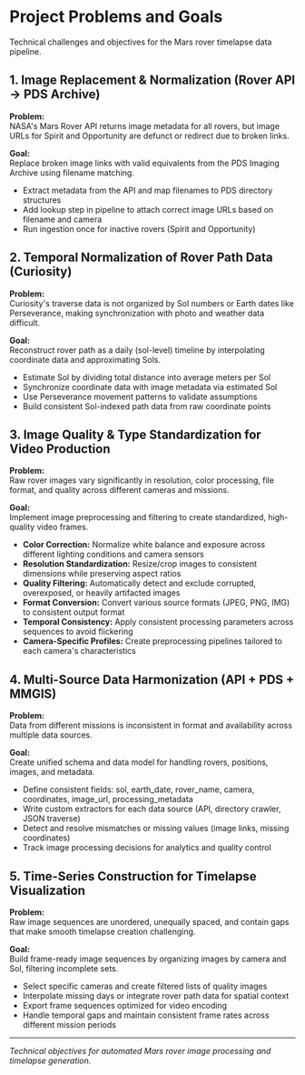 # Project Problems and Goals

Technical challenges and objectives for the Mars rover timelapse data pipeline.

## 1. Image Replacement & Normalization (Rover API → PDS Archive)

**Problem:**  
NASA's Mars Rover API returns image metadata for all rovers, but image URLs for Spirit and Opportunity are defunct or redirect due to broken links.

**Goal:**  
Replace broken image links with valid equivalents from the PDS Imaging Archive using filename matching.

- Extract metadata from the API and map filenames to PDS directory structures
- Add lookup step in pipeline to attach correct image URLs based on filename and camera
- Run ingestion once for inactive rovers (Spirit and Opportunity)

## 2. Temporal Normalization of Rover Path Data (Curiosity)

**Problem:**  
Curiosity's traverse data is not organized by Sol numbers or Earth dates like Perseverance, making synchronization with photo and weather data difficult.

**Goal:**  
Reconstruct rover path as a daily (sol-level) timeline by interpolating coordinate data and approximating Sols.

- Estimate Sol by dividing total distance into average meters per Sol
- Synchronize coordinate data with image metadata via estimated Sol
- Use Perseverance movement patterns to validate assumptions
- Build consistent Sol-indexed path data from raw coordinate points

## 3. Image Quality & Type Standardization for Video Production

**Problem:**  
Raw rover images vary significantly in resolution, color processing, file format, and quality across different cameras and missions.

**Goal:**  
Implement image preprocessing and filtering to create standardized, high-quality video frames.

- **Color Correction:** Normalize white balance and exposure across different lighting conditions and camera sensors
- **Resolution Standardization:** Resize/crop images to consistent dimensions while preserving aspect ratios  
- **Quality Filtering:** Automatically detect and exclude corrupted, overexposed, or heavily artifacted images
- **Format Conversion:** Convert various source formats (JPEG, PNG, IMG) to consistent output format
- **Temporal Consistency:** Apply consistent processing parameters across sequences to avoid flickering
- **Camera-Specific Profiles:** Create preprocessing pipelines tailored to each camera's characteristics

## 4. Multi-Source Data Harmonization (API + PDS + MMGIS)

**Problem:**  
Data from different missions is inconsistent in format and availability across multiple data sources.

**Goal:**  
Create unified schema and data model for handling rovers, positions, images, and metadata.

- Define consistent fields: sol, earth_date, rover_name, camera, coordinates, image_url, processing_metadata
- Write custom extractors for each data source (API, directory crawler, JSON traverse)
- Detect and resolve mismatches or missing values (image links, missing coordinates)
- Track image processing decisions for analytics and quality control

## 5. Time-Series Construction for Timelapse Visualization

**Problem:**  
Raw image sequences are unordered, unequally spaced, and contain gaps that make smooth timelapse creation challenging.

**Goal:**  
Build frame-ready image sequences by organizing images by camera and Sol, filtering incomplete sets.

- Select specific cameras and create filtered lists of quality images
- Interpolate missing days or integrate rover path data for spatial context
- Export frame sequences optimized for video encoding
- Handle temporal gaps and maintain consistent frame rates across different mission periods

---

*Technical objectives for automated Mars rover image processing and timelapse generation.*